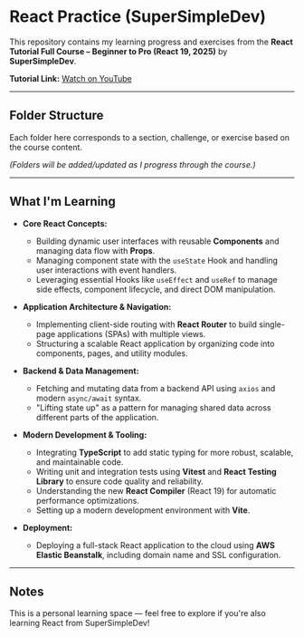 # React Practice (SuperSimpleDev)

This repository contains my learning progress and exercises from the **React Tutorial Full Course – Beginner to Pro (React 19, 2025)** by **SuperSimpleDev**.

**Tutorial Link:** [Watch on YouTube](https://www.youtube.com/watch?v=TtPXvEcE11E)

---

## Folder Structure

Each folder here corresponds to a section, challenge, or exercise based on the course content.

_(Folders will be added/updated as I progress through the course.)_

---

## What I'm Learning

-   **Core React Concepts:**

    -   Building dynamic user interfaces with reusable **Components** and managing data flow with **Props**.
    -   Managing component state with the `useState` Hook and handling user interactions with event handlers.
    -   Leveraging essential Hooks like `useEffect` and `useRef` to manage side effects, component lifecycle, and direct DOM manipulation.

-   **Application Architecture & Navigation:**

    -   Implementing client-side routing with **React Router** to build single-page applications (SPAs) with multiple views.
    -   Structuring a scalable React application by organizing code into components, pages, and utility modules.

-   **Backend & Data Management:**

    -   Fetching and mutating data from a backend API using `axios` and modern `async/await` syntax.
    -   "Lifting state up" as a pattern for managing shared data across different parts of the application.

-   **Modern Development & Tooling:**

    -   Integrating **TypeScript** to add static typing for more robust, scalable, and maintainable code.
    -   Writing unit and integration tests using **Vitest** and **React Testing Library** to ensure code quality and reliability.
    -   Understanding the new **React Compiler** (React 19) for automatic performance optimizations.
    -   Setting up a modern development environment with **Vite**.

-   **Deployment:**
    -   Deploying a full-stack React application to the cloud using **AWS Elastic Beanstalk**, including domain name and SSL configuration.

---

## Notes

This is a personal learning space — feel free to explore if you're also learning React from SuperSimpleDev!
